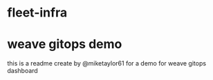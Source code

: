 # fleet-infra
# weave gitops demo
this is a readme create by @miketaylor61 for a demo for weave gitops dashboard
